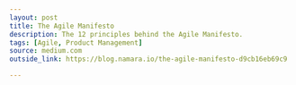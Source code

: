```yaml
---
layout: post
title: The Agile Manifesto
description: The 12 principles behind the Agile Manifesto.
tags: [Agile, Product Management]
source: medium.com
outside_link: https://blog.namara.io/the-agile-manifesto-d9cb16eb69c9

---
```

